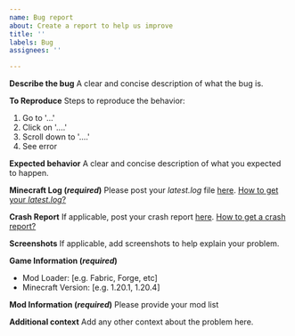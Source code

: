 ```yaml
---
name: Bug report
about: Create a report to help us improve
title: ''
labels: Bug
assignees: ''

---
```


**Describe the bug**
A clear and concise description of what the bug is.

**To Reproduce**
Steps to reproduce the behavior:
1. Go to '...'
2. Click on '....'
3. Scroll down to '....'
4. See error


**Expected behavior**
A clear and concise description of what you expected to happen.

**Minecraft Log (*required*)**
Please post your *latest.log* file [here](https://mclo.gs). [How to get your *latest.log*?](https://minecrafthopper.net/help/guides/getting-minecraft-latest-log)

**Crash Report**
If applicable, post your crash report [here](https://mclo.gs). [How to get a crash report?](https://minecraft.fandom.com/wiki/Tutorials/How_to_get_a_crash_report)

**Screenshots**
If applicable, add screenshots to help explain your problem.

**Game Information (*required*)**
 - Mod Loader: [e.g. Fabric, Forge, etc]
 - Minecraft Version: [e.g. 1.20.1, 1.20.4]

**Mod Information (*required*)**
Please provide your mod list

**Additional context**
Add any other context about the problem here.

